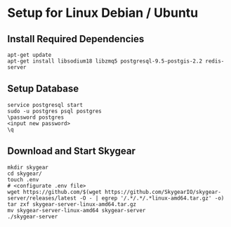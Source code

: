 # Setup for Linux Debian / Ubuntu

## Install Required Dependencies

```
apt-get update
apt-get install libsodium18 libzmq5 postgresql-9.5-postgis-2.2 redis-server
```

## Setup Database

```
service postgresql start
sudo -u postgres psql postgres
\password postgres
<input new password>
\q
```

## Download and Start Skygear

```
mkdir skygear
cd skygear/
touch .env
# <configurate .env file>
wget https://github.com/$(wget https://github.com/SkygearIO/skygear-server/releases/latest -O - | egrep '/.*/.*/.*linux-amd64.tar.gz' -o)
tar zxf skygear-server-linux-amd64.tar.gz
mv skygear-server-linux-amd64 skygear-server
./skygear-server
```
